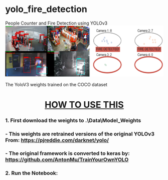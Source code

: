 # yolo_fire_detection
People Counter and Fire Detection using YOLOv3
![alt text](Prototype.png)

The YoloV3 weights trained on the COCO dataset

# <u><center> HOW TO USE THIS </center></u>
### 1. First download the weights to .\Data\Model_Weights
###   - This weights are retrained versions of the original YOLOv3 From: https://pjreddie.com/darknet/yolo/
###   - The original framework is converted to keras by: https://github.com/AntonMu/TrainYourOwnYOLO

### 2. Run the Notebook:

